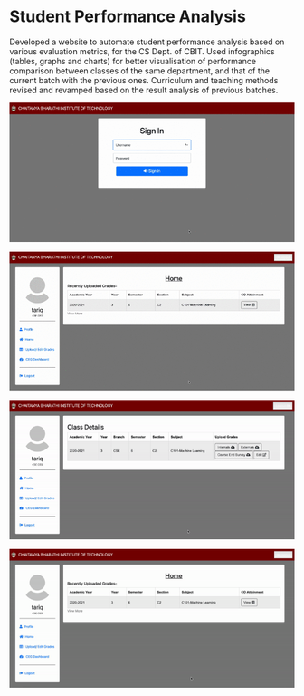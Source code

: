 # Student Performance Analysis

Developed a website to automate student performance analysis based on various evaluation metrics, for the CS Dept. of CBIT. Used infographics (tables, graphs and charts) for better visualisation of performance comparison between classes of the same department, and that of the current batch with the previous ones. Curriculum and teaching methods revised and revamped based on the result analysis of previous batches.

![](img/main.gif)

![](img/add_marks.gif)

![](img/edit_marks.gif)

![](img/ceg_dashboard.gif)

